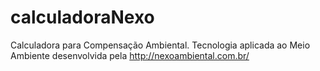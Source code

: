 # calculadoraNexo
Calculadora para Compensação Ambiental. Tecnologia aplicada ao Meio Ambiente desenvolvida pela http://nexoambiental.com.br/